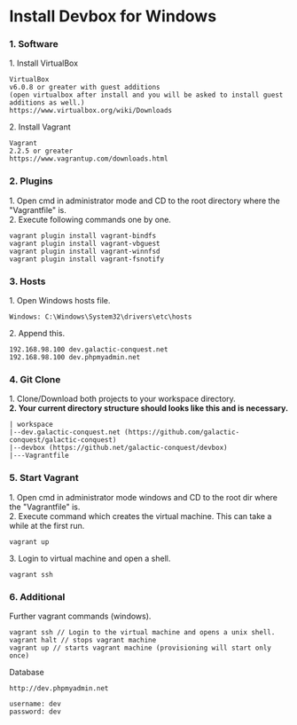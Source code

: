 # Install Devbox for Windows

### 1. Software
1\. Install VirtualBox
```
VirtualBox 
v6.0.8 or greater with guest additions 
(open virtualbox after install and you will be asked to install guest additions as well.) 
https://www.virtualbox.org/wiki/Downloads
```
2\. Install Vagrant
```
Vagrant
2.2.5 or greater 
https://www.vagrantup.com/downloads.html
```

### 2. Plugins
1\. Open cmd in administrator mode and CD to the root directory where the "Vagrantfile" is.\
2\. Execute following commands one by one.
```
vagrant plugin install vagrant-bindfs
vagrant plugin install vagrant-vbguest
vagrant plugin install vagrant-winnfsd
vagrant plugin install vagrant-fsnotify
```

### 3. Hosts
1\. Open Windows hosts file.
```
Windows: C:\Windows\System32\drivers\etc\hosts
```
2\. Append this.
```
192.168.98.100 dev.galactic-conquest.net
192.168.98.100 dev.phpmyadmin.net
```

### 4. Git Clone
1\. Clone/Download both projects to your workspace directory.\
**2\. Your current directory structure should looks like this and is necessary.**
```
| workspace
|--dev.galactic-conquest.net (https://github.com/galactic-conquest/galactic-conquest)
|--devbox (https://github.net/galactic-conquest/devbox)
|---Vagrantfile
```

### 5. Start Vagrant
1\. Open cmd in administrator mode windows and CD to the root dir where the "Vagrantfile" is.\
2\. Execute command which creates the virtual machine. This can take a while at the first run.
```
vagrant up
```

3\. Login to virtual machine and open a shell.
```
vagrant ssh
```

### 6. Additional
Further vagrant commands (windows). 
```
vagrant ssh // Login to the virtual machine and opens a unix shell.
vagrant halt // stops vagrant machine
vagrant up // starts vagrant machine (provisioning will start only once)
```

Database
```
http://dev.phpmyadmin.net

username: dev
password: dev
```
